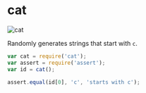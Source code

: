 # cat

![cat](https://cloud.githubusercontent.com/assets/515424/9673951/4eeb8fb6-525f-11e5-8683-a62bc612865d.jpg)

Randomly generates strings that start with `c`.

```js
var cat = require('cat');
var assert = require('assert');
var id = cat();

assert.equal(id[0], 'c', 'starts with c');
```
